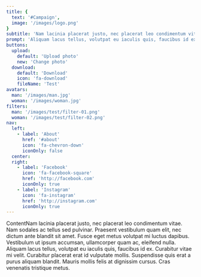 ```yaml
---
title: {
  text: '#Campaign',
  image: '/images/logo.png'
}
subtitle: 'Nam lacinia placerat justo, nec placerat leo condimentum vitae.'
prompt: 'Aliquam lacus tellus, volutpat eu iaculis quis, faucibus id ex. Curabitur vitae mi velit'
buttons:
  upload:
    default: 'Upload photo'
    new: 'Change photo'
  download:
    default: 'Download'
    icon: 'fa-download'
    fileName: 'Test'
avatars: 
  man: '/images/man.jpg'
  woman: '/images/woman.jpg'
filters:
  man: '/images/test/filter-01.png'
  woman: '/images/test/filter-02.png'
nav:
  left:
    - label: 'About'
      href: '#about'
      icon: 'fa-chevron-down'
      iconOnly: false
  center:
  right:
    - label: 'Facebook'
      icon: 'fa-facebook-square'
      href: 'http://facebook.com'
      iconOnly: true
    - label: 'Instagram'
      icon: 'fa-instagram'
      href: 'http://instagram.com'
      iconOnly: true
---
```


ContentNam lacinia placerat justo, nec placerat leo condimentum vitae. Nam sodales ac tellus sed pulvinar. Praesent vestibulum quam elit, nec dictum ante blandit sit amet. Fusce eget metus volutpat mi luctus dapibus. Vestibulum ut ipsum accumsan, ullamcorper quam ac, eleifend nulla. Aliquam lacus tellus, volutpat eu iaculis quis, faucibus id ex. Curabitur vitae mi velit. Curabitur placerat erat id vulputate mollis. Suspendisse quis erat a purus aliquam blandit. Mauris mollis felis at dignissim cursus. Cras venenatis tristique metus.